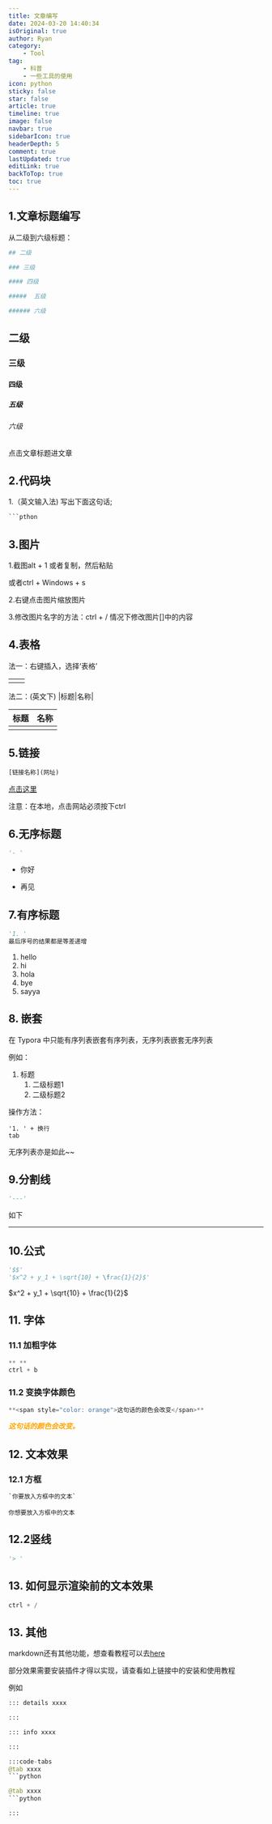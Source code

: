```yaml
---
title: 文章编写
date: 2024-03-20 14:40:34
isOriginal: true
author: Ryan
category:
    - Tool
tag:
    - 科普
    - 一些工具的使用
icon: python
sticky: false
star: false
article: true
timeline: true
image: false
navbar: true
sidebarIcon: true
headerDepth: 5
comment: true
lastUpdated: true
editLink: true
backToTop: true
toc: true
---
```


## 1.文章标题编写

从二级到六级标题：

```python
## 二级

### 三级

#### 四级

#####  五级

###### 六级
```



## 二级

### 三级

#### 四级

#####  五级

###### 六级

点击文章标题进文章



## 2.代码块

1.（英文输入法) 写出下面这句话;

```python
```pthon
```



## 3.图片

1.截图alt + 1 或者复制，然后粘贴

   或者ctrl + Windows + s 

2.右键点击图片缩放图片

3.修改图片名字的方法：ctrl + / 情况下修改图片[]中的内容



## 4.表格

法一：右键插入，选择‘表格’

|      |      |
| ---- | ---- |
|      |      |

法二：(英文下)  |标题|名称|

| 标题 | 名称 |
| ---- | ---- |
|      |      |



## 5.链接

```python
[链接名称](网址)
```

[点击这里](https://dailyrecord4ryan.com)

注意：在本地，点击网站必须按下ctrl



##  6.无序标题

```python
'- ' 
```

- 你好

- 再见



## 7.有序标题

```python
'1. '
最后序号的结果都是等差递增
```

1. hello
2. hi
3. hola
4. bye
5. sayya

## 8. 嵌套

在 Typora 中只能有序列表嵌套有序列表，无序列表嵌套无序列表

例如：

1. 标题
    1. 二级标题1
    2. 二级标题2

操作方法：

```·python
'1. ' + 换行
tab 
```

无序列表亦是如此~~

## 9.分割线

```python
'---'
```

如下

---



## 10.公式

```python
'$$'
'$x^2 + y_1 + \sqrt{10} + \frac{1}{2}$'
```

$x^2 + y_1 + \sqrt{10} + \frac{1}{2}$​



## 11. 字体

### 11.1 加粗字体

```python
** **
ctrl + b
```

### 11.2 变换字体颜色

```python
**<span style="color: orange">这句话的颜色会改变</span>**
```

***<span style="color: orange">这句话的颜色会改变。</span>***



## 12. 文本效果

### 12.1 方框

```python
`你要放入方框中的文本`
```

`你想要放入方框中的文本`

##  12.2竖线

```python
'> '
```

> 

## 13. 如何显示渲染前的文本效果

```python
ctrl + /
```



## 13. 其他

markdown还有其他功能，想查看教程可以去[here](https://theme-hope.vuejs.press/zh/guide/markdown/)

部分效果需要安装插件才得以实现，请查看如上链接中的安装和使用教程

例如

```python
::: details xxxx

:::
```



```python
::: info xxxx

:::
```



```python
:::code-tabs
@tab xxxx
```python

@tab xxxx
```python

:::
```

